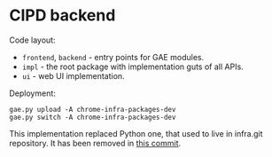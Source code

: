 # CIPD backend

Code layout:
  * `frontend`, `backend` - entry points for GAE modules.
  * `impl` - the root package with implementation guts of all APIs.
  * `ui` - web UI implementation.

Deployment:

```shell
gae.py upload -A chrome-infra-packages-dev
gae.py switch -A chrome-infra-packages-dev
```

This implementation replaced Python one, that used to live in infra.git
repository. It has been removed in
[this commit](https://chromium.googlesource.com/infra/infra/+/a7759c5f0).
